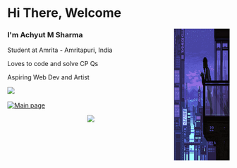 # Hi There, Welcome
<img src="https://github.com/MinorMist/minormist/blob/main/img/lofi.gif" width="25%" height="25%" style="height: 300px;
    overflow: scroll;" align="right"/>
    
### I'm Achyut M Sharma
Student at Amrita - Amritapuri, India

Loves to code and solve CP Qs

Aspiring Web Dev and Artist

![](https://komarev.com/ghpvc/?username=minormist&color=red)


[![Main page](https://holopin.me/minormist)](https://holopin.io/@minormist)


<div>
<p align="center" >
  <a href="https://github.com/anuraghazra/github-readme-stats"> 
    <img  src="https://github-readme-stats.vercel.app/api?username=minormist&&show_icons=true&theme=dark"/>
  </a>
</p>
</div>
